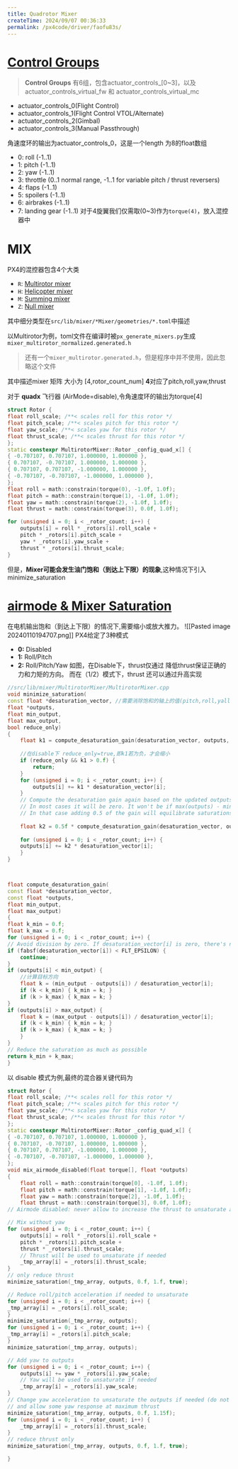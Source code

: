 ```yaml
---
title: Quadrotor Mixer
createTime: 2024/09/07 00:36:33
permalink: /px4code/driver/faofu83s/
---
```


# [Control Groups](https://docs.px4.io/v1.12/en/concept/mixing.html#control-group-0-flight-control)
> **Control Groups** 有6组，包含actuator_controls_\[0~3\]，以及actuator_controls_virtual_fw 和 actuator_controls_virtual_mc

-  actuator_controls_0(Flight Control)
-  actuator_controls_1(Flight Control VTOL/Alternate)
-  actuator_controls_2(Gimbal)
-  actuator_controls_3(Manual Passthrough)

角速度环的输出为actuator_controls_0，这是一个length 为8的float数组
- 0: roll (-1..1)
- 1: pitch (-1..1)
- 2: yaw (-1..1)
- 3: throttle (0..1 normal range, -1..1 for variable pitch / thrust reversers)
- 4: flaps (-1..1)
- 5: spoilers (-1..1)
- 6: airbrakes (-1..1)
- 7: landing gear (-1..1)
对于4旋翼我们仅需取(0~3)作为`torque(4)`，放入混控器中

# MIX
PX4的混控器包含4个大类
- `R`: [Multirotor mixer](https://docs.px4.io/v1.12/en/concept/mixing.html#multirotor_mixer)  
- `H`: [Helicopter mixer](https://docs.px4.io/v1.12/en/concept/mixing.html#helicopter_mixer)  
- `M`: [Summing mixer](https://docs.px4.io/v1.12/en/concept/mixing.html#summing_mixer)  
- `Z`: [Null mixer](https://docs.px4.io/v1.12/en/concept/mixing.html#null_mixer)

其中细分类型在`src/lib/mixer/*Mixer/geometries/*.toml`中描述

以Multirotor为例，toml文件在编译时被`px_generate_mixers.py`生成 `mixer_multirotor_normalized.generated.h`
> 还有一个`mixer_multirotor.generated.h`，但是程序中并不使用，因此忽略这个文件

其中描述mixer 矩阵 大小为 \[4,rotor_count_num\]
**4**对应了pitch,roll,yaw,thrust

对于 **quadx** 飞行器 (AirMode=disable),令角速度环的输出为torque[4]
```c++
struct Rotor {
float roll_scale; /**< scales roll for this rotor */
float pitch_scale; /**< scales pitch for this rotor */
float yaw_scale; /**< scales yaw for this rotor */
float thrust_scale; /**< scales thrust for this rotor */
};
static constexpr MultirotorMixer::Rotor _config_quad_x[] {
{ -0.707107, 0.707107, 1.000000, 1.000000 },
{ 0.707107, -0.707107, 1.000000, 1.000000 },
{ 0.707107, 0.707107, -1.000000, 1.000000 },
{ -0.707107, -0.707107, -1.000000, 1.000000 },
};
float roll = math::constrain(torque(0), -1.0f, 1.0f);
float pitch = math::constrain(torque(1), -1.0f, 1.0f);
float yaw = math::constrain(torque(2), -1.0f, 1.0f);
float thrust = math::constrain(torque(3), 0.0f, 1.0f);

for (unsigned i = 0; i < _rotor_count; i++) {
	outputs[i] = roll * _rotors[i].roll_scale +
	pitch * _rotors[i].pitch_scale +
	yaw * _rotors[i].yaw_scale +
	thrust * _rotors[i].thrust_scale;
}
```
但是，**Mixer可能会发生油门饱和（到达上下限）的现象**,这种情况下引入minimize_saturation
# [airmode & Mixer Saturation](https://docs.px4.io/main/en/config_mc/pid_tuning_guide_multicopter.html?#airmode-mixer-saturation)
在电机输出饱和（到达上下限）的情况下,需要缩小或放大推力。
![[Pasted image 20240110194707.png]]
PX4给定了3种模式
- **0:** Disabled
- **1:** Roll/Pitch
- **2:** Roll/Pitch/Yaw
如图，在Disable下，thrust仅通过 降低thrust保证正确的力和力矩的方向。
而在（1/2）模式下，thrust 还可以通过升高实现
```c++
//src/lib/mixer/MultirotorMixer/MultirotorMixer.cpp
void minimize_saturation(
const float *desaturation_vector, //需要消除饱和的轴上的值(pitch,roll,yall)，因此
float *outputs,
float min_output, 
float max_output, 
bool reduce_only) 
{
	float k1 = compute_desaturation_gain(desaturation_vector, outputs, min_output, max_output);
	
	//在disable下 reduce_only=true,即k1若为负，才会缩小
	if (reduce_only && k1 > 0.f) {
		return;
	}
	for (unsigned i = 0; i < _rotor_count; i++) {
		outputs[i] += k1 * desaturation_vector[i];
	}
	// Compute the desaturation gain again based on the updated outputs.
	// In most cases it will be zero. It won't be if max(outputs) - min(outputs) > max_output - min_output.
	// In that case adding 0.5 of the gain will equilibrate saturations.
	
	float k2 = 0.5f * compute_desaturation_gain(desaturation_vector, outputs, min_output, max_output);
	
	for (unsigned i = 0; i < _rotor_count; i++) {
	outputs[i] += k2 * desaturation_vector[i];
	}
}



float compute_desaturation_gain(
const float *desaturation_vector, 
const float *outputs,
float min_output, 
float max_output) 
{
float k_min = 0.f;
float k_max = 0.f;
for (unsigned i = 0; i < _rotor_count; i++) {
// Avoid division by zero. If desaturation_vector[i] is zero, there's nothing we can do to unsaturate anyway
if (fabsf(desaturation_vector[i]) < FLT_EPSILON) {
	continue;
}
if (outputs[i] < min_output) {
	//计算目标方向
	float k = (min_output - outputs[i]) / desaturation_vector[i];
	if (k < k_min) { k_min = k; }
	if (k > k_max) { k_max = k; }
}
if (outputs[i] > max_output) {
	float k = (max_output - outputs[i]) / desaturation_vector[i];
	if (k < k_min) { k_min = k; }
	if (k > k_max) { k_max = k; }
	}
}
// Reduce the saturation as much as possible
return k_min + k_max;
}
```

以 disable 模式为例,最终的混合器关键代码为
```c++
struct Rotor {
float roll_scale; /**< scales roll for this rotor */
float pitch_scale; /**< scales pitch for this rotor */
float yaw_scale; /**< scales yaw for this rotor */
float thrust_scale; /**< scales thrust for this rotor */
};
static constexpr MultirotorMixer::Rotor _config_quad_x[] {
{ -0.707107, 0.707107, 1.000000, 1.000000 },
{ 0.707107, -0.707107, 1.000000, 1.000000 },
{ 0.707107, 0.707107, -1.000000, 1.000000 },
{ -0.707107, -0.707107, -1.000000, 1.000000 },
};
void mix_airmode_disabled(float torque[], float *outputs)
{	
	float roll = math::constrain(torque[0], -1.0f, 1.0f);
	float pitch = math::constrain(torque[1], -1.0f, 1.0f);
	float yaw = math::constrain(torque[2], -1.0f, 1.0f);
	float thrust = math::constrain(torque[3], 0.0f, 1.0f);
// Airmode disabled: never allow to increase the thrust to unsaturate a motor

// Mix without yaw
for (unsigned i = 0; i < _rotor_count; i++) {
	outputs[i] = roll * _rotors[i].roll_scale +
	pitch * _rotors[i].pitch_scale +
	thrust * _rotors[i].thrust_scale;
	// Thrust will be used to unsaturate if needed
	_tmp_array[i] = _rotors[i].thrust_scale;
}
// only reduce thrust
minimize_saturation(_tmp_array, outputs, 0.f, 1.f, true);

// Reduce roll/pitch acceleration if needed to unsaturate
for (unsigned i = 0; i < _rotor_count; i++) {
_tmp_array[i] = _rotors[i].roll_scale;
}
minimize_saturation(_tmp_array, outputs);
for (unsigned i = 0; i < _rotor_count; i++) {
_tmp_array[i] = _rotors[i].pitch_scale;
}
minimize_saturation(_tmp_array, outputs);

// Add yaw to outputs
for (unsigned i = 0; i < _rotor_count; i++) {
	outputs[i] += yaw * _rotors[i].yaw_scale;
	// Yaw will be used to unsaturate if needed
	_tmp_array[i] = _rotors[i].yaw_scale;
}
// Change yaw acceleration to unsaturate the outputs if needed (do not change roll/pitch),
// and allow some yaw response at maximum thrust
minimize_saturation(_tmp_array, outputs, 0.f, 1.15f);
for (unsigned i = 0; i < _rotor_count; i++) {
	_tmp_array[i] = _rotors[i].thrust_scale;
}
// reduce thrust only
minimize_saturation(_tmp_array, outputs, 0.f, 1.f, true);

}
```